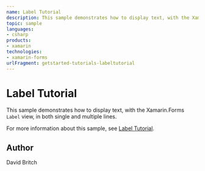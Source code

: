 ```yaml
---
name: Label Tutorial
description: This sample demonstrates how to display text, with the Xamarin.Forms Label view, in both single and multiple lines.
topic: sample
languages:
- csharp
products:
- xamarin
technologies:
- xamarin-forms
urlFragment: getstarted-tutorials-labeltutorial
---
```

Label Tutorial
==============

This sample demonstrates how to display text, with the Xamarin.Forms `Label` view, in both single and multiple lines.

For more information about this sample, see [Label Tutorial](https://docs.microsoft.com/xamarin/get-started/tutorials/label/).

Author
------

David Britch
